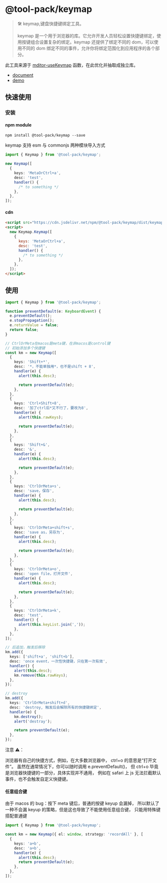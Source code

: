 # @tool-pack/keymap

> 🛠 keymap,键盘快捷键绑定工具。
>
> keymap 是一个用于浏览器的库。它允许开发人员轻松设置快捷键绑定，使用按键组合设置复杂的绑定。keymap 还提供了绑定不同的 dom，可以使用不同的 dom 绑定不同的事件，允许你将绑定范围化到应用程序的各个部分。

此工具来源于 [mditor-useKeymap](https://github.com/mditor-dev/mditor/blob/af73e66/src/utils/useKeymap.ts) 函数，在此优化并抽取成独立库。

- [document](https://js-tool-pack.github.io/keymap/)
- [demo](https://stackblitz.com/edit/typescript-b6dzrc?file=index.ts)

## 快速使用

### 安装

#### npm module

```shell
npm install @tool-pack/keymap --save
```

keymap 支持 esm 与 commonjs 两种模块导入方式

```typescript
import { Keymap } from '@tool-pack/keymap';

new Keymap([
  {
    keys: 'MetaOrCtrl+a',
    desc: 'test',
    handler() {
      /* to something */
    },
  },
]);
```

#### cdn

```html
<script src="https://cdn.jsdelivr.net/npm/@tool-pack/keymap/dist/keymap.global.prod.js"></script>
<script>
  new Keymap.Keymap([
    {
      keys: 'MetaOrCtrl+a',
      desc: 'test',
      handler() {
        /* to something */
      },
    },
  ]);
</script>
```

## 使用

```typescript
import { Keymap } from '@tool-pack/keymap';

function preventDefault(e: KeyboardEvent) {
  e.preventDefault();
  e.stopPropagation();
  e.returnValue = false;
  return false;
}

// CtrlOrMeta在macos是meta键，在非macos是control键
// 初始添加多个快捷键
const km = new Keymap([
  {
    keys: 'Shift+*',
    desc: '*，不能单独用*，也不是shift + 8',
    handler(e) {
      alert(this.desc);

      return preventDefault(e);
    },
  },
  {
    keys: 'Ctrl+Shift+8',
    desc: '加了ctrl后*又不行了，要改为8',
    handler(e) {
      alert(this.rawKeys);

      return preventDefault(e);
    },
  },
  {
    keys: 'Shift+&',
    desc: '&',
    handler(e) {
      alert(this.desc);

      return preventDefault(e);
    },
  },
  {
    keys: 'CtrlOrMeta+s',
    desc: 'save，保存',
    handler(e) {
      alert(this.desc);

      return preventDefault(e);
    },
  },
  {
    keys: 'CtrlOrMeta+shift+s',
    desc: 'save as，另存为',
    handler(e) {
      alert(this.desc);

      return preventDefault(e);
    },
  },
  {
    keys: 'CtrlOrMeta+o',
    desc: 'open file，打开文件',
    handler(e) {
      alert(this.desc);

      return preventDefault(e);
    },
  },
  {
    keys: 'CtrlOrMeta+k',
    desc: 'test',
    handler() {
      alert(this.keyList.join(','));
    },
  },
]);

// 后追加，触发后移除
km.add({
  keys: ['shift+a', 'shift+b'],
  desc: 'once event，一次性快捷键，只在第一次有效',
  handler() {
    alert(this.desc);
    km.remove(this.rawKeys);
  },
});

// destroy
km.add({
  keys: 'CtrlOrMeta+shift+d',
  desc: 'destroy, 触发后会解除所有的快捷键绑定',
  handler(e) {
    km.destroy();
    alert('destray');

    return preventDefault(e);
  },
});
```

注意 ⚠️：

浏览器有自己的快捷方式，例如，在大多数浏览器中， ctrl+o 的意思是“打开文件”。
虽然在通常情况下，你可以随时调用 e.preventDefault()，
但 ctrl+o 毕竟是浏览器快捷键的一部分，具体实现并不通用，
例如在 safari 上 js 无法拦截默认事件，也不会触发自定义快捷键。

#### 任意组合键

由于 macos 的 bug：按下 meta 键后，普通的按键 keyup 会漏掉，
所以默认了一种不会漏 keyup 的策略，但是这也导致了不能使用任意组合键，
只能用特殊键搭配普通键

```typescript
import { Keymap } from '@tool-pack/keymap';

const km = new Keymap({ el: window, strategy: 'recordAll' }, [
  {
    keys: 'a+b',
    desc: 'a+b',
    handler(e) {
      alert(this.desc);
      return preventDefault(e);
    },
  },
]);
```
